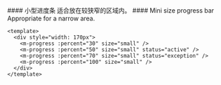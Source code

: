 <cn>
#### 小型进度条
适合放在较狭窄的区域内。
</cn>

<us>
#### Mini size progress bar
Appropriate for a narrow area.
</us>

```vue
<template>
  <div style="width: 170px">
    <m-progress :percent="30" size="small" />
    <m-progress :percent="50" size="small" status="active" />
    <m-progress :percent="70" size="small" status="exception" />
    <m-progress :percent="100" size="small" />
  </div>
</template>
```
